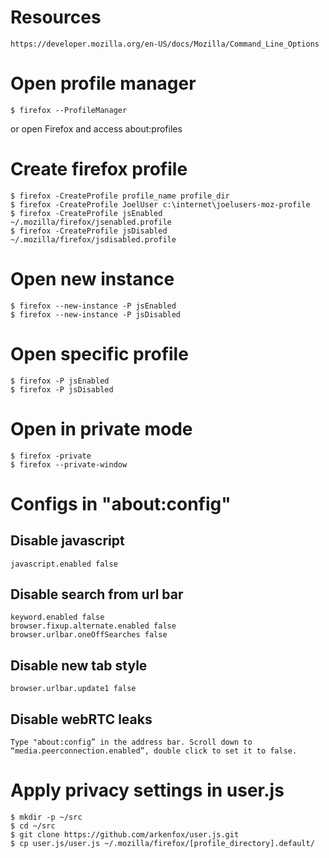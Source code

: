 # Resources
```
https://developer.mozilla.org/en-US/docs/Mozilla/Command_Line_Options
```

# Open profile manager
```
$ firefox --ProfileManager
```
or open Firefox and access about:profiles

# Create firefox profile
```
$ firefox -CreateProfile profile_name profile_dir
$ firefox -CreateProfile JoelUser c:\internet\joelusers-moz-profile
$ firefox -CreateProfile jsEnabled ~/.mozilla/firefox/jsenabled.profile
$ firefox -CreateProfile jsDisabled ~/.mozilla/firefox/jsdisabled.profile
```

# Open new instance
```
$ firefox --new-instance -P jsEnabled
$ firefox --new-instance -P jsDisabled
```

# Open specific profile
```
$ firefox -P jsEnabled
$ firefox -P jsDisabled
```

# Open in private mode
```
$ firefox -private
$ firefox --private-window
```

# Configs in "about:config"
## Disable javascript
```
javascript.enabled false
```
## Disable search from url bar
```
keyword.enabled false
browser.fixup.alternate.enabled false
browser.urlbar.oneOffSearches false
```

## Disable new tab style
```
browser.urlbar.update1 false
```

## Disable webRTC leaks
```
Type "about:config” in the address bar. Scroll down to “media.peerconnection.enabled”, double click to set it to false.
```

# Apply privacy settings in user.js
```
$ mkdir -p ~/src
$ cd ~/src
$ git clone https://github.com/arkenfox/user.js.git
$ cp user.js/user.js ~/.mozilla/firefox/[profile_directory].default/
```